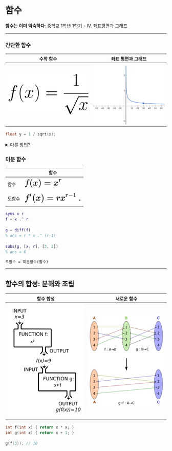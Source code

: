 # 함수

**함수는 이미 익숙하다**: 중학교 1학년 1학기 - IV. 좌표평면과 그래프

---

### 간단한 함수

| 수학 함수                                                       | 좌표 평면과 그래프                                                                 |
| --------------------------------------------------------------- | ---------------------------------------------------------------------------------- |
| ![f(x) = \frac{1}{\sqrt{x}}](../images/inverse-square-root.svg) | <img src="../images/inverse-square-root.png" style="max-width: 300px; width:100%"> |

```c
float y = 1 / sqrt(x);
```

<details>
    <summary>다른 방법?</summary>

<br>

- [Fast Inverse Square Root](https://en.wikipedia.org/wiki/Fast_inverse_square_root)
- [고속 역제곱근](https://seunghoonlp.github.io/2020/08/29/fast-inverse-sqrt/)
- YouTube: [A Quake III Algorithm](https://youtu.be/p8u_k2LIZyo)
- source code: [Quake-III-Arena/code/game/q_math.c](https://github.com/id-Software/Quake-III-Arena/blob/master/code/game/q_math.c#L552-L572)

```cpp
float Q_rsqrt( float number )
{
  long i;
  float x2, y;
  const float threehalfs = 1.5F;

  x2 = number * 0.5F;
  y  = number;
  i  = * ( long * ) &y;                          // evil floating point bit level hacking
  i  = 0x5f3759df - ( i >> 1 );                  // what the fuck?
  y  = * ( float * ) &i;
  y  = y * ( threehalfs - ( x2 * y * y ) );      // 1st iteration
//  y  = y * ( threehalfs - ( x2 * y * y ) );    // 2nd iteration, this can be removed

  return y;
}
```
</details>


### 미분 함수

|        | 함수                     |
| ------ | ------------------------ |
| 함수   | ![](../images/xr.svg)    |
| 도함수 | ![](../images/rxr-1.svg) |


```Matlab
syms x r
f = x .^ r

g = diff(f)
% ans = r * x .^ (r-1)

subs(g, [x, r], [3, 2])
% ans = 6
```

`도함수 = 미분함수(함수)`

---

## 함수의 합성: 분해와 조립

| 함수 합성                                                                                                                                                                                         | 새로운 함수                                                                                                                                                                                                                                        |
| ------------------------------------------------------------------------------------------------------------------------------------------------------------------------------------------------- | -------------------------------------------------------------------------------------------------------------------------------------------------------------------------------------------------------------------------------------------------- |
| <img src="../images/funcmachine.png" alt="https://upload.wikimedia.org/wikipedia/commons/thumb/2/21/Function_machine5.svg/1280px-Function_machine5.svg.png" style="max-width: 300px; width:100%"> | <img src="../images/composition.png" alt="https://upload.wikimedia.org/wikipedia/commons/thumb/3/38/Example_for_a_composition_of_two_functions.svg/499px-Example_for_a_composition_of_two_functions.svg.png" style="max-width: 300px; width:100%"> |

```c
int f(int x) { return x * x; }
int g(int x) { return x + 1; }

g(f(3)); // 10
```
